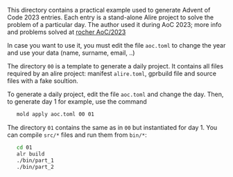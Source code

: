 This directory contains a practical example used to generate Advent of Code
2023 entries. Each entry is a stand-alone Alire project to solve the problem
of a particular day. The author used it during AoC 2023; more info and
problems solved at [rocher AoC/2023](https://github.com/rocher/advent-of-code/tree/main/2023)

In case you want to use it, you must edit the file `aoc.toml` to change the
year and use your data (name, surname, email, ..)

The directory `00` is a template to generate a daily project. It contains all
files required by an alire project: manifest `alire.toml`, gprbuild file and
source files with a fake soultion.

To generate a daily project, edit the file `aoc.toml` and change the day.
Then, to generate day 1 for example, use the command

```sh
   mold apply aoc.toml 00 01
```

The directory `01` contains the same as in `00` but instantiated for day 1.
You can compile `src/*` files and run them from `bin/*`:

```sh
   cd 01
   alr build
   ./bin/part_1
   ./bin/part_2
```
